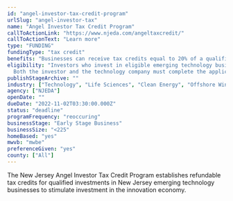 ```yaml
---
id: "angel-investor-tax-credit-program"
urlSlug: "angel-investor-tax"
name: "Angel Investor Tax Credit Program"
callToActionLink: "https://www.njeda.com/angeltaxcredit/"
callToActionText: "Learn more"
type: "FUNDING"
fundingType: "tax credit"
benefits: "Businesses can receive tax credits equal to 20% of a qualified investment with a potential 5% bonus."
eligibility: "Investors who invest in eligible emerging technology businesses or venture funds in New Jersey.
  Both the investor and the technology company must complete the application no later than 6 months from the date of investment. Fewer than 225 FTEs, 75% of which must work in NJ. Commercializes one or more of the following eligible technologies in the State: Advanced Computing, Advanced Materials, Biotechnology, Electronic Devices, Information Technology, Life Sciences, Medical Devices, Mobile Communications, Renewable Energy Technology, and Carbon Footprint Reduction Technology."
publishStageArchive: ""
industry: ["Technology", "Life Sciences", "Clean Energy", "Offshore Wind"]
agency: ["NJEDA"]
openDate: ""
dueDate: "2022-11-02T03:30:00.000Z"
status: "deadline"
programFrequency: "reoccuring"
businessStage: "Early Stage Business"
businessSize: "<225"
homeBased: "yes"
mwvb: "mwbe"
preferenceGiven: "yes"
county: ["All"]
---
```


The New Jersey Angel Investor Tax Credit Program establishes refundable tax credits for qualified investments in New Jersey emerging technology businesses to stimulate investment in the innovation economy.
